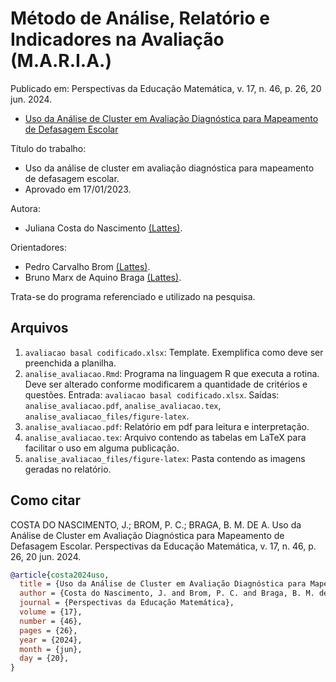 # Método de Análise, Relatório e Indicadores na Avaliação (M.A.R.I.A.)

Publicado em: Perspectivas da Educação Matemática, v. 17, n. 46, p. 26, 20 jun. 2024. 
- <a href="https://periodicos.ufms.br/index.php/pedmat/article/view/19730" target="_blank">Uso da Análise de Cluster em Avaliação Diagnóstica para Mapeamento de Defasagem Escolar</a>

Título do trabalho: 
- Uso da análise de cluster em avaliação diagnóstica para mapeamento de defasagem escolar.
- Aprovado em 17/01/2023.

Autora: 
- Juliana Costa do Nascimento <a href="http://lattes.cnpq.br/0230719779410680" target="_blank">(Lattes)</a>.

Orientadores: 
- Pedro Carvalho Brom <a href="http://lattes.cnpq.br/0154064396756002" target="_blank">(Lattes)</a>.
- Bruno Marx de Aquino Braga <a href="http://lattes.cnpq.br/6926608312251267" target="_blank">(Lattes)</a>.

Trata-se do programa referenciado e utilizado na pesquisa.

## Arquivos

1. ```avaliacao basal codificado.xlsx```: Template. Exemplifica como deve ser preenchida a planilha.
2. ```analise_avaliacao.Rmd```: Programa na linguagem R que executa a rotina. Deve ser alterado conforme modificarem a quantidade de critérios e questões. Entrada: ```avaliacao basal codificado.xlsx```. Saídas: ```analise_avaliacao.pdf```, ```analise_avaliacao.tex```, ```analise_avaliacao_files/figure-latex```.
3. ```analise_avaliacao.pdf```: Relatório em pdf para leitura e interpretação.
4. ```analise_avaliacao.tex```: Arquivo contendo as tabelas em LaTeX para facilitar o uso em alguma publicação.
5. ```analise_avaliacao_files/figure-latex```: Pasta contendo as imagens geradas no relatório.

## Como citar

COSTA DO NASCIMENTO, J.; BROM, P. C.; BRAGA, B. M. DE A. Uso da Análise de Cluster em Avaliação Diagnóstica para Mapeamento de Defasagem Escolar. Perspectivas da Educação Matemática, v. 17, n. 46, p. 26, 20 jun. 2024. 

```bibtex
@article{costa2024uso,
  title = {Uso da Análise de Cluster em Avaliação Diagnóstica para Mapeamento de Defasagem Escolar},
  author = {Costa do Nascimento, J. and Brom, P. C. and Braga, B. M. de A.},
  journal = {Perspectivas da Educação Matemática},
  volume = {17},
  number = {46},
  pages = {26},
  year = {2024},
  month = {jun},
  day = {20},
}
